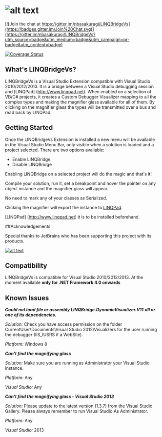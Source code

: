 ![alt text][logo]
==========

[![Join the chat at https://gitter.im/nbasakuragi/LINQBridgeVs](https://badges.gitter.im/Join%20Chat.svg)](https://gitter.im/nbasakuragi/LINQBridgeVs?utm_source=badge&utm_medium=badge&utm_campaign=pr-badge&utm_content=badge)

[![Coverage Status](https://coveralls.io/repos/nbasakuragi/LINQBridgeVs/badge.svg?branch=master&service=github)](https://coveralls.io/github/nbasakuragi/LINQBridgeVs?branch=master)
 
What's LINQBridgeVs?
-----------------

LINQBridgeVs is a Visual Studio Extension compatible with Visual Studio 2010/2012/2013.
It is a bridge between a Visual Studio debugging session and [LINQPad] (http://www.linqpad.net).
When enabled on a selection of VB/C# projects, it creates a Custom Debugger Visualizer 
mapping to all the complex types and making the magnifier glass 
available for all of them. By clicking on the magnifier glass the types will be transmitted over a
bus and read back by LINQPad.

## Getting Started

Once the LINQBridgeVs Extension is installed a new menu will be available in the Visual Studio Menu Bar, only visible
when a solution is loaded and a project selected. There are two options available:

*  Enable LINQBridge
*  Disable LINQBridge

Enabling LINQBridge on a selected project will do the magic and that's it! 

Compile your solution, run it, set a breakpoint and hover the pointer
on any object instance and the magnifier glass will appear. 

No need to mark any of your classes as Serialized.

Clicking the magnifier will export the instance to [LINQPad](http://www.linqpad.net). 

[LINQPad] (http://www.linqpad.net) it is to be installed beforehand.

##Acknowledgements

Special thanks to JetBrains who has been supporting this project with its products.

<a href="http://www.jetbrains.com/resharper/features/code_refactoring.html" alt="The best C# & VB.NET refactoring plugin for Visual Studio" title="The best C# & VB.NET refactoring plugin for Visual Studio">![alt text][resharper]</a>

## Compatibility

LINQBridgeVs is compatible for Visual Studio 2010/2012/2013. At the moment available **only for .NET Framework 4.0 onwards**


## Known Issues

***Could not load file or assembly LINQBridge.DynamicVisualizer.V11.dll or one of its dependencies.***

*Solution:* Check you have access permission on the folder CurrentUser\Documents\Visual Studio 2012\Visualizers 
for the user running the debugger (IIS_IUSRS if a WebSite). 

*Platform:* Windows 8

***Can't find the magnifying glass***

*Solution:* Make sure you are running as Administrator your Visual Studio instance. 

*Platform:* Any

*Visual Studio:* Any

***Can't find the magnifying glass - Visual Studio 2013***

*Solution:* Please update to the latest version (1.3.7) from the Visual Studio Gallery. Please always remember to run Visual Studio As Administrator.

*Platform:* Any

*Visual Studio:* 2013

[logo]: https://raw.github.com/nbasakuragi/LINQBridgeVs/master/Src/LINQBridgeVs/LinqBridgeVsExtension/Resources/LINQBridgeLogo.png "LINQBridge"

[resharper]: https://raw.github.com/nbasakuragi/LINQBridgeVs/master/Src/LINQBridgeVs/LinqBridgeVsExtension/Resources/resharperLogo.png "Resharper"

